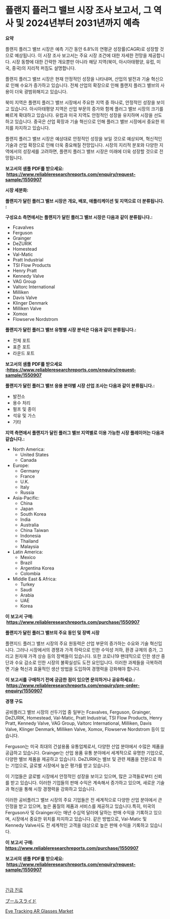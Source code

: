 <p><h1>플랜지 플러그 밸브 시장 조사 보고서, 그 역사 및 2024년부터 2031년까지 예측</h1></p><p><strong>요약</strong></p>
<p><p>플랜지 플러그 밸브 시장은 예측 기간 동안 6.8%의 연평균 성장률(CAGR)로 성장할 것으로 예상됩니다. 이 시장 조사 보고서는 주요 시장 조건에 대한 자세한 전망을 제공합니다. 시장 동향에 대한 간략한 개요뿐만 아니라 해당 지역(북미, 아시아태평양, 유럽, 미국, 중국)의 지리적 퍼짐도 설명합니다.</p><p>플랜지 플러그 밸브 시장은 현재 안정적인 성장을 나타내며, 산업의 발전과 기술 혁신으로 인해 수요가 증가하고 있습니다. 전체 산업의 확장으로 인해 플랜지 플러그 밸브의 사용이 더욱 광범위해지고 있습니다.</p><p>북미 지역은 플랜지 플러그 밸브 시장에서 주요한 지역 중 하나로, 안정적인 성장을 보이고 있습니다. 아시아태평양 지역은 산업 부문의 증가와 함께 플러그 밸브 시장의 크기를 빠르게 확대하고 있습니다. 유럽과 미국 지역도 안정적인 성장을 유지하며 시장을 선도하고 있습니다. 중국은 산업 확장과 기술 혁신으로 인해 플러그 밸브 시장에서 중요한 위치를 차지하고 있습니다.</p><p>플랜지 플러그 밸브 시장은 예상대로 안정적인 성장을 보일 것으로 예상되며, 혁신적인 기술과 산업 확장으로 인해 더욱 중요해질 전망입니다. 시장의 지리적 분포와 다양한 지역에서의 성장세를 고려하면, 플랜지 플러그 밸브 시장은 미래에 더욱 성장할 것으로 전망됩니다.</p></p>
<p><strong>보고서의 샘플 PDF를 받으세요: &nbsp;<a href="https://www.reliableresearchreports.com/enquiry/request-sample/1550907">https://www.reliableresearchreports.com/enquiry/request-sample/1550907</a></strong></p>
<p><strong>시장 세분화:</strong></p>
<p><strong> 플랜지가 달린 플러그 밸브 시장은 개요, 배포, 애플리케이션 및 지역으로 더 분류됩니다. :</strong></p>
<p><strong>구성요소 측면에서는 플랜지가 달린 플러그 밸브 시장은 다음과 같이 분류됩니다.:</strong></p>
<p><ul><li>Fcavalves</li><li>Ferguson</li><li>Grainger</li><li>DeZURIK</li><li>Homestead</li><li>Val-Matic</li><li>Pratt Industrial</li><li>TSI Flow Products</li><li>Henry Pratt</li><li>Kennedy Valve</li><li>VAG Group</li><li>Valtorc International</li><li>Milliken</li><li>Davis Valve</li><li>Klinger Denmark</li><li>Milliken Valve</li><li>Xomox</li><li>Flowserve Nordstrom</li></ul></p>
<p><strong> 플랜지가 달린 플러그 밸브 유형별 시장 분석은 다음과 같이 분류됩니다.:</strong></p>
<p><ul><li>전체 포트</li><li>표준 포트</li><li>라운드 포트</li></ul></p>
<p><strong>보고서의 샘플 PDF를 받으세요 :<a href="https://www.reliableresearchreports.com/enquiry/request-sample/1550907">https://www.reliableresearchreports.com/enquiry/request-sample/1550907</a></strong></p>
<p><strong> 플랜지가 달린 플러그 밸브 응용 분야별 시장 산업 조사는 다음과 같이 분류됩니다.:</strong></p>
<p><ul><li>발전소</li><li>용수 처리</li><li>펄프 및 종이</li><li>석유 및 가스</li><li>기타</li></ul></p>
<p><strong>지역 측면에서 플랜지가 달린 플러그 밸브 지역별로 이용 가능한 시장 플레이어는 다음과 같습니다.:</strong></p>
<p><ul>
    <li>
        North America:
        <ul>
            <li>United States</li>
            <li>Canada</li>
        </ul>
    </li>
    <li>
        Europe:
        <ul>
            <li>Germany</li>
            <li>France</li>
            <li>U.K.</li>
            <li>Italy</li>
            <li>Russia</li>
        </ul>
    </li>
    <li>
        Asia-Pacific:
        <ul>
            <li>China</li>
            <li>Japan</li>
            <li>South Korea</li>
            <li>India</li>
            <li>Australia</li>
            <li>China Taiwan</li>
            <li>Indonesia</li>
            <li>Thailand</li>
            <li>Malaysia</li>
        </ul>
    </li>
    <li>
        Latin America:
        <ul>
            <li>Mexico</li>
            <li>Brazil</li>
            <li>Argentina Korea</li>
            <li>Colombia</li>
        </ul>
    </li>
    <li>
        Middle East & Africa:
        <ul>
            <li>Turkey</li>
            <li>Saudi</li>
            <li>Arabia</li>
            <li>UAE</li>
            <li>Korea</li>
        </ul>
    </li>
    </ul></p>
<p><strong>이 보고서 구매: &nbsp;<a href="https://www.reliableresearchreports.com/purchase/1550907">https://www.reliableresearchreports.com/purchase/1550907</a></strong></p>
<p><strong>플랜지가 달린 플러그 밸브의 주요 동인 및 장벽 시장</strong></p>
<p><p>플랜지드 플러그 밸브 시장의 주요 원동력은 산업 부문의 증가하는 수요와 기술 혁신입니다. 그러나 시장에서의 경쟁과 가격 하락으로 인한 수익성 저하, 환경 규제의 증가, 그리고 원자재 가격 상승 등의 장벽들이 있습니다. 또한 코로나19 팬데믹으로 인한 생산 중단과 수요 감소로 인한 시장의 불확실성도 도전 요인입니다. 이러한 과제들을 극복하려면 기술 혁신과 효율적인 생산 방법을 도입하여 경쟁력을 강화해야 합니다.</p></p>
<p><strong>이 보고서를 구매하기 전에 궁금한 점이 있으면 문의하거나 공유하세요.: &nbsp;<a href="https://www.reliableresearchreports.com/enquiry/pre-order-enquiry/1550907">https://www.reliableresearchreports.com/enquiry/pre-order-enquiry/1550907</a></strong></p>
<p><strong>경쟁 구도</strong></p>
<p><p>공비플러그 밸브 시장의 선두기업 중 일부는 Fcavalves, Ferguson, Grainger, DeZURIK, Homestead, Val-Matic, Pratt Industrial, TSI Flow Products, Henry Pratt, Kennedy Valve, VAG Group, Valtorc International, Milliken, Davis Valve, Klinger Denmark, Milliken Valve, Xomox, Flowserve Nordstrom 등이 있습니다.</p><p>Ferguson는 미국 최대의 건설용품 유통업체로서, 다양한 산업 분야에서 수많은 제품을 공급하고 있습니다. Grainger는 산업 용품 유통 분야에서 세계적으로 유명한 기업으로, 다양한 밸브 제품을 제공하고 있습니다. DeZURIK는 밸브 및 관련 제품을 전문으로 하는 기업으로, 글로벌 시장에서 높은 평가를 받고 있습니다.</p><p>이 기업들은 글로벌 시장에서 안정적인 성장을 보이고 있으며, 많은 고객들로부터 신뢰를 받고 있습니다. 이러한 기업들의 판매 수익은 계속해서 증가하고 있으며, 새로운 기술과 혁신을 통해 시장 경쟁력을 강화하고 있습니다.</p><p>이러한 공비플러그 밸브 시장의 주요 기업들은 전 세계적으로 다양한 산업 분야에서 큰 인정을 받고 있으며, 높은 품질의 제품과 서비스를 제공하고 있습니다.특히, 미국의 Ferguson사 및 Grainger사는 매년 수십억 달러에 달하는 판매 수익을 기록하고 있으며, 시장에서 중요한 위치를 차지하고 있습니다. 같은 방법으로, Val-Matic 및 Kennedy Valve사도 전 세계적인 고객을 대상으로 높은 판매 수익을 기록하고 있습니다.</p></p>
<p><strong>이 보고서 구매: &nbsp; <a href="https://www.reliableresearchreports.com/purchase/1550907">https://www.reliableresearchreports.com/purchase/1550907</a></strong></p>
<p><strong>보고서의 샘플 PDF를 받으세요: &nbsp;<a href="https://www.reliableresearchreports.com/enquiry/request-sample/1550907">https://www.reliableresearchreports.com/enquiry/request-sample/1550907</a></strong><strong></strong></p>
<p>&nbsp;</p>
<p><p><a href="https://github.com/vsap75a286l/Market-Research-Report-List-1/blob/main/72720946428.md">긴급 진료</a></p><p><a href="https://github.com/oafhukehf4709715/Market-Research-Report-List-1/blob/main/46796507433.md">プールスライド</a></p><p><a href="https://github.com/WillieWoodard/Market-Research-Report-List-4/blob/main/eye-tracking-ar-glasses-market.md">Eye Tracking AR Glasses Market</a></p></p>